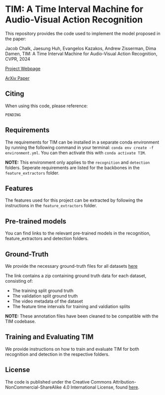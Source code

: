 # TIM: A Time Interval Machine for Audio-Visual Action Recognition

This repository provides the code used to implement the model proposed in the paper:

Jacob Chalk, Jaesung Huh, Evangelos Kazakos, Andrew Zisserman, Dima Damen, TIM: A Time Interval Machine for Audio-Visual Action Recognition, CVPR, 2024

[Project Webpage](https://jacobchalk.github.io/TIM-Project)

[ArXiv Paper]()

## Citing

When using this code, please reference:

```
PENDING
```

## Requirements

The requirements for TIM can be installed in a separate conda environment by running the following command in your terminal: `conda env create -f environment.yml`. You can then activate this with `conda activate TIM`.

**NOTE:** This environment only applies to the `recognition` and `detection` folders. Seperate requirements are listed for the backbones in the `feature_extractors` folder.

## Features

The features used for this project can be extracted by following the instructions in the `feature_extractors` folder.

## Pre-trained models

You can find links to the relevant pre-trained models in the recognition, feature_extractors and detection folders.

## Ground-Truth

We provide the necessary ground-truth files for all datasets [here]()

The link contains a zip containing ground truth data for each dataset, consisting of: 
- The training split ground truth
- The validation split ground truth
- The video metadata of the dataset
- The feature time intervals for training and valdiation splits

**NOTE:** These annotation files have been cleaned to be compatible with the TIM codebase.

## Training and Evaluating TIM

We provide instructions on how to train and evaluate TIM for both recognition and detection in the respective folders.

## License

The code is published under the Creative Commons Attribution-NonCommercial-ShareAlike 4.0 International License, found [here](https://creativecommons.org/licenses/by-nc-sa/4.0/).
